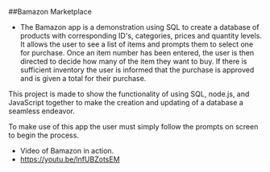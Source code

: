 ##Bamazon Marketplace

* The Bamazon app is a demonstration using SQL to create a database of products with corresponding ID's, categories, prices and quantity levels. It allows the user to see a list of items and prompts them to select one for purchase. Once an item number has been entered, the user is then directed to decide how many of the item they want to buy. If there is sufficient inventory the user is informed that the purchase is approved and is given a total for their purchase.

This project is made to show the functionality of using SQL, node.js, and JavaScript together to make the creation and updating of a database a seamless endeavor.

To make use of this app the user must simply follow the prompts on screen to begin the process.


* Video of Bamazon in action.
* https://youtu.be/lnfUBZotsEM 



